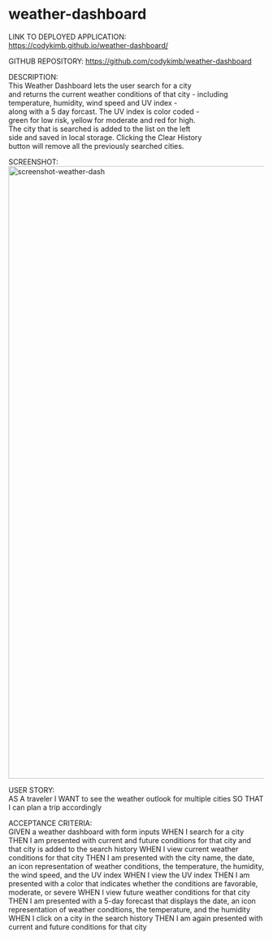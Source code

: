 # weather-dashboard
  
LINK TO DEPLOYED APPLICATION:  
https://codykimb.github.io/weather-dashboard/  
  
GITHUB REPOSITORY:
https://github.com/codykimb/weather-dashboard  
  
DESCRIPTION:  
This Weather Dashboard lets the user search for a city  
and returns the current weather conditions of that city -
including temperature, humidity, wind speed and UV index -  
along with a 5 day forcast. The UV index is color coded -  
green for low risk, yellow for moderate and red for high.  
The city that is searched is added to the list on the left  
side and saved in local storage. Clicking the Clear History  
button will remove all the previously searched cities.
  
SCREENSHOT:  
<img width="1204" alt="screenshot-weather-dash" src="https://user-images.githubusercontent.com/72325495/104827332-1175d780-5822-11eb-8042-3ea621dead4c.png">

  
USER STORY:  
AS A traveler
I WANT to see the weather outlook for multiple cities
SO THAT I can plan a trip accordingly

ACCEPTANCE CRITERIA:  
GIVEN a weather dashboard with form inputs
WHEN I search for a city
THEN I am presented with current and future conditions for that city and that city is added to the search history
WHEN I view current weather conditions for that city
THEN I am presented with the city name, the date, an icon representation of weather conditions, the temperature, the humidity, the wind speed, and the UV index
WHEN I view the UV index
THEN I am presented with a color that indicates whether the conditions are favorable, moderate, or severe
WHEN I view future weather conditions for that city
THEN I am presented with a 5-day forecast that displays the date, an icon representation of weather conditions, the temperature, and the humidity
WHEN I click on a city in the search history
THEN I am again presented with current and future conditions for that city  
  